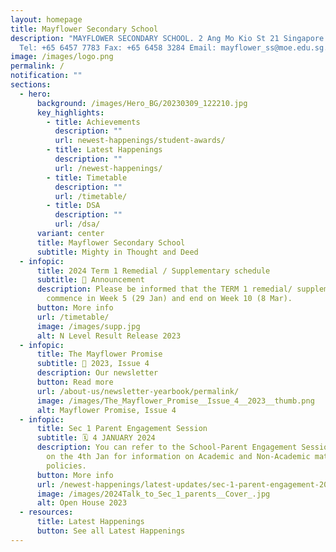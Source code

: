 ```yaml
---
layout: homepage
title: Mayflower Secondary School
description: "MAYFLOWER SECONDARY SCHOOL. 2 Ang Mo Kio St 21 Singapore 569384
  Tel: +65 6457 7783 Fax: +65 6458 3284 Email: mayflower_ss@moe.edu.sg."
image: /images/logo.png
permalink: /
notification: ""
sections:
  - hero:
      background: /images/Hero_BG/20230309_122210.jpg
      key_highlights:
        - title: Achievements
          description: ""
          url: newest-happenings/student-awards/
        - title: Latest Happenings
          description: ""
          url: /newest-happenings/
        - title: Timetable
          description: ""
          url: /timetable/
        - title: DSA
          description: ""
          url: /dsa/
      variant: center
      title: Mayflower Secondary School
      subtitle: Mighty in Thought and Deed
  - infopic:
      title: 2024 Term 1 Remedial / Supplementary schedule
      subtitle: 📣 Announcement
      description: Please be informed that the TERM 1 remedial/ supplementary will
        commence in Week 5 (29 Jan) and end on Week 10 (8 Mar).
      button: More info
      url: /timetable/
      image: /images/supp.jpg
      alt: N Level Result Release 2023
  - infopic:
      title: The Mayflower Promise
      subtitle: 📰 2023, Issue 4
      description: Our newsletter
      button: Read more
      url: /about-us/newsletter-yearbook/permalink/
      image: /images/The_Mayflower_Promise__Issue_4__2023__thumb.png
      alt: Mayflower Promise, Issue 4
  - infopic:
      title: Sec 1 Parent Engagement Session
      subtitle: 🗓️ 4 JANUARY 2024
      description: You can refer to the School-Parent Engagement Session slides shared
        on the 4th Jan for information on Academic and Non-Academic matters and
        policies.
      button: More info
      url: /newest-happenings/latest-updates/sec-1-parent-engagement-2024/
      image: /images/2024Talk_to_Sec_1_parents__Cover_.jpg
      alt: Open House 2023
  - resources:
      title: Latest Happenings
      button: See all Latest Happenings
---
```

